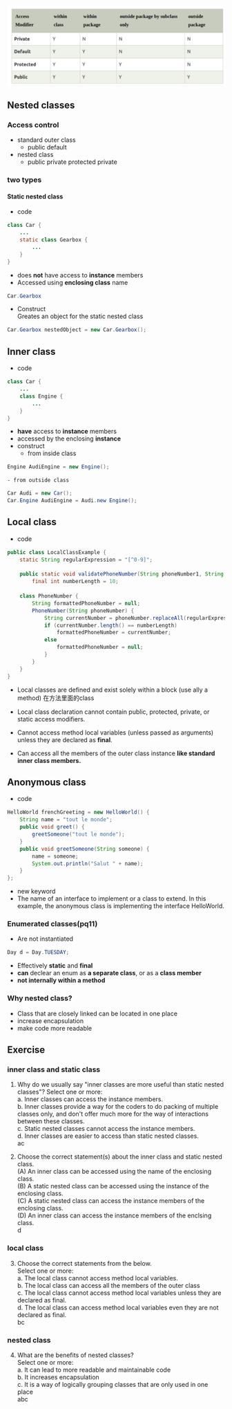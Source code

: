 ![avatar](https://github.com/kechenkristin/imagesGitHub/blob/main/notes/uni/ecm2414/accessControl.png)

## Nested classes

### Access control
- standard outer class  
	- public default
- nested class  
	- public private protected private

### two types
#### Static nested class  
- code
```java
class Car {
	...
	static class Gearbox {
		...
	}
}
```
- does **not** have access to **instance** members
- Accessed using **enclosing class** name
```java
Car.Gearbox
```
- Construct  
Greates an object for the static nested class  
```java
Car.Gearbox nestedObject = new Car.Gearbox();
```

## Inner class  
- code
```java
class Car {
	...
	class Engine {
		...
	}
}
```
- **have** access to **instance** members
- accessed by the enclosing **instance**
- construct
	- from inside class
```java
Engine AudiEngine = new Engine();
```
	- from outside class
```java
Car Audi = new Car();
Car.Engine AudiEngine = Audi.new Engine();
```

## Local class
- code
```java
public class LocalClassExample {
	static String regularExpression = "[^0-9]";

	public static void validatePhoneNumber(String phoneNumber1, String phoneNumber2) {
		final int numberLength = 10;

	class PhoneNumber {
		String formattedPhoneNumber = null;
		PhoneNumber(String phoneNumber) {
			String currentNumber = phoneNumber.replaceAll(regularExpression, "");
			if (currentNumber.length() == numberLength)
				formattedPhoneNumber = currentNumber;
			else
				formattedPhoneNumber = null;
			}
		}
	}
}
```
- Local classes are defined and exist solely within a block (use ally a method) 在方法里面的class  

- Local class declaration cannot contain public, protected, private, or static access modifiers. 

- Cannot access method local variables (unless passed as arguments) unless they are declared as **final**.

- Can access all the members of the outer class instance **like standard inner class members.**  

## Anonymous class
- code
```java
HelloWorld frenchGreeting = new HelloWorld() {
	String name = "tout le monde";
	public void greet() {
		greetSomeone("tout le monde");
	}
	public void greetSomeone(String someone) {
		name = someone;
		System.out.println("Salut " + name);
	}
};
```
- new keyword
- The name of an interface to implement or a class to extend. In this example, the anonymous class is implementing the interface HelloWorld.

### Enumerated classes(pq11)
- Are not instantiated
```java
Day d = Day.TUESDAY;
```
- Effectively **static** and **final**
- **can** declear an enum as **a separate class**, or as a **class member**
- **not internally within a method**

### Why nested class?
- Class that are closely linked can be located in one place
- increase encapsulation
- make code more readable

## Exercise
### inner class and static class
1. Why do we usually say "inner classes are more useful than static nested classes"?
Select one or more:  
a. Inner classes can access the instance members.  
b. Inner classes provide a way for the coders to do packing of multiple classes only, and don't offer much more for the way of interactions between these classes.  
c. Static nested classes cannot access the instance members.  
d. Inner classes are easier to access than static nested classes.  
ac  

2. Choose the correct statement(s) about the inner class and static nested class.  
(A) An inner class can be accessed using the name of the enclosing class.  
(B) A static nested class can be accessed using the instance of the enclosing class.  
(C) A static nested class can access the instance members of the enclosing class.  
(D) An inner class can access the instance members of the enclsing class.  
d  

### local class
3. Choose the correct statements from the below.  
Select one or more:  
a. The local class cannot access method local variables.  
b. The local class can access all the members of the outer class   
c. The local class cannot access method local variables unless they are declared as final.  
d. The local class can access method local variables even  they are not declared as final.  
bc

### nested class
4. What are the benefits of nested classes?  
Select one or more:  
a. It can lead to more readable and maintainable code  
b. It increases encapsulation  
c. It is a way of logically grouping classes that are only used in one place   
abc
